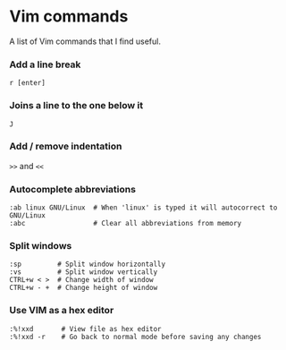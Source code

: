 # Vim commands
A list of Vim commands that I find useful.

### Add a line break
```r [enter]```

### Joins a line to the one below it
```J```

### Add / remove indentation
```>>``` and ```<<```

### Autocomplete abbreviations
```
:ab linux GNU/Linux  # When 'linux' is typed it will autocorrect to GNU/Linux
:abc                 # Clear all abbreviations from memory
```

### Split windows
```
:sp         # Split window horizontally
:vs         # Split window vertically
CTRL+w < >  # Change width of window
CTRL+w - +  # Change height of window
```

### Use VIM as a hex editor
```
:%!xxd       # View file as hex editor
:%!xxd -r    # Go back to normal mode before saving any changes
```
